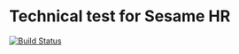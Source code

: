 # Technical test for Sesame HR

[![Build Status](https://drone.mikebgdev.com/api/badges/mikebgdev/sesame-tech-test/status.svg)](https://drone.mikebgdev.com/mikebgdev/sesame-tech-test)
